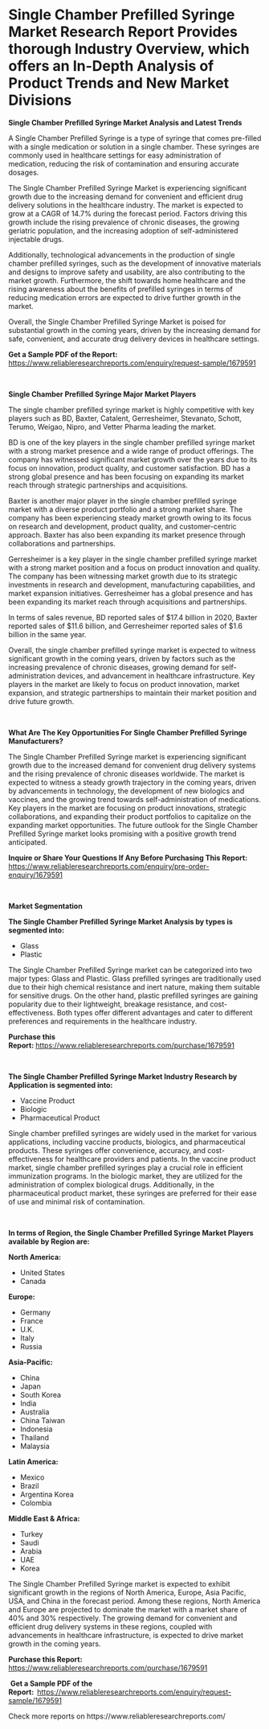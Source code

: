 <p><h1>Single Chamber Prefilled Syringe Market Research Report Provides thorough Industry Overview, which offers an In-Depth Analysis of Product Trends and New Market Divisions</h1></p><p><strong>Single Chamber Prefilled Syringe Market Analysis and Latest Trends</strong></p>
<p><p>A Single Chamber Prefilled Syringe is a type of syringe that comes pre-filled with a single medication or solution in a single chamber. These syringes are commonly used in healthcare settings for easy administration of medication, reducing the risk of contamination and ensuring accurate dosages.</p><p>The Single Chamber Prefilled Syringe Market is experiencing significant growth due to the increasing demand for convenient and efficient drug delivery solutions in the healthcare industry. The market is expected to grow at a CAGR of 14.7% during the forecast period. Factors driving this growth include the rising prevalence of chronic diseases, the growing geriatric population, and the increasing adoption of self-administered injectable drugs.</p><p>Additionally, technological advancements in the production of single chamber prefilled syringes, such as the development of innovative materials and designs to improve safety and usability, are also contributing to the market growth. Furthermore, the shift towards home healthcare and the rising awareness about the benefits of prefilled syringes in terms of reducing medication errors are expected to drive further growth in the market.</p><p>Overall, the Single Chamber Prefilled Syringe Market is poised for substantial growth in the coming years, driven by the increasing demand for safe, convenient, and accurate drug delivery devices in healthcare settings.</p></p>
<p><strong>Get a Sample PDF of the Report:&nbsp;</strong> <a href="https://www.reliableresearchreports.com/enquiry/request-sample/1679591">https://www.reliableresearchreports.com/enquiry/request-sample/1679591</a></p>
<p>&nbsp;</p>
<p><strong>Single Chamber Prefilled Syringe Major Market Players</strong></p>
<p><p>The single chamber prefilled syringe market is highly competitive with key players such as BD, Baxter, Catalent, Gerresheimer, Stevanato, Schott, Terumo, Weigao, Nipro, and Vetter Pharma leading the market. </p><p>BD is one of the key players in the single chamber prefilled syringe market with a strong market presence and a wide range of product offerings. The company has witnessed significant market growth over the years due to its focus on innovation, product quality, and customer satisfaction. BD has a strong global presence and has been focusing on expanding its market reach through strategic partnerships and acquisitions.</p><p>Baxter is another major player in the single chamber prefilled syringe market with a diverse product portfolio and a strong market share. The company has been experiencing steady market growth owing to its focus on research and development, product quality, and customer-centric approach. Baxter has also been expanding its market presence through collaborations and partnerships.</p><p>Gerresheimer is a key player in the single chamber prefilled syringe market with a strong market position and a focus on product innovation and quality. The company has been witnessing market growth due to its strategic investments in research and development, manufacturing capabilities, and market expansion initiatives. Gerresheimer has a global presence and has been expanding its market reach through acquisitions and partnerships.</p><p>In terms of sales revenue, BD reported sales of $17.4 billion in 2020, Baxter reported sales of $11.6 billion, and Gerresheimer reported sales of $1.6 billion in the same year.</p><p>Overall, the single chamber prefilled syringe market is expected to witness significant growth in the coming years, driven by factors such as the increasing prevalence of chronic diseases, growing demand for self-administration devices, and advancement in healthcare infrastructure. Key players in the market are likely to focus on product innovation, market expansion, and strategic partnerships to maintain their market position and drive future growth.</p></p>
<p>&nbsp;</p>
<p><strong>What Are The Key Opportunities For Single Chamber Prefilled Syringe Manufacturers?</strong></p>
<p><p>The Single Chamber Prefilled Syringe market is experiencing significant growth due to the increased demand for convenient drug delivery systems and the rising prevalence of chronic diseases worldwide. The market is expected to witness a steady growth trajectory in the coming years, driven by advancements in technology, the development of new biologics and vaccines, and the growing trend towards self-administration of medications. Key players in the market are focusing on product innovations, strategic collaborations, and expanding their product portfolios to capitalize on the expanding market opportunities. The future outlook for the Single Chamber Prefilled Syringe market looks promising with a positive growth trend anticipated.</p></p>
<p><strong>Inquire or Share Your Questions If Any Before Purchasing This Report:</strong> <a href="https://www.reliableresearchreports.com/enquiry/pre-order-enquiry/1679591">https://www.reliableresearchreports.com/enquiry/pre-order-enquiry/1679591</a></p>
<p>&nbsp;</p>
<p><strong>Market Segmentation</strong></p>
<p><strong>The Single Chamber Prefilled Syringe Market Analysis by types is segmented into:</strong></p>
<p><ul><li>Glass</li><li>Plastic</li></ul></p>
<p><p>The Single Chamber Prefilled Syringe market can be categorized into two major types: Glass and Plastic. Glass prefilled syringes are traditionally used due to their high chemical resistance and inert nature, making them suitable for sensitive drugs. On the other hand, plastic prefilled syringes are gaining popularity due to their lightweight, breakage resistance, and cost-effectiveness. Both types offer different advantages and cater to different preferences and requirements in the healthcare industry.</p></p>
<p><strong>Purchase this Report:&nbsp;</strong><a href="https://www.reliableresearchreports.com/purchase/1679591">https://www.reliableresearchreports.com/purchase/1679591</a></p>
<p>&nbsp;</p>
<p><strong>The Single Chamber Prefilled Syringe Market Industry Research by Application is segmented into:</strong></p>
<p><ul><li>Vaccine Product</li><li>Biologic</li><li>Pharmaceutical Product</li></ul></p>
<p><p>Single chamber prefilled syringes are widely used in the market for various applications, including vaccine products, biologics, and pharmaceutical products. These syringes offer convenience, accuracy, and cost-effectiveness for healthcare providers and patients. In the vaccine product market, single chamber prefilled syringes play a crucial role in efficient immunization programs. In the biologic market, they are utilized for the administration of complex biological drugs. Additionally, in the pharmaceutical product market, these syringes are preferred for their ease of use and minimal risk of contamination.</p></p>
<p>&nbsp;</p>
<p><strong>In terms of Region, the Single Chamber Prefilled Syringe Market Players available by Region are:</strong></p>
<p>
    <p> <strong> North America: </strong>
        <ul>
            <li>United States</li>
            <li>Canada</li>
        </ul>
        </p> 
    <p> <strong> Europe: </strong>
        <ul>
            <li>Germany</li>
            <li>France</li>
            <li>U.K.</li>
            <li>Italy</li>
            <li>Russia</li>
        </ul>
        </p> 
    <p> <strong> Asia-Pacific: </strong>
        <ul>
            <li>China</li>
            <li>Japan</li>
            <li>South Korea</li>
            <li>India</li>
            <li>Australia</li>
            <li>China Taiwan</li>
            <li>Indonesia</li>
            <li>Thailand</li>
            <li>Malaysia</li>
        </ul>
        </p> 
    <p> <strong> Latin America: </strong>
        <ul>
            <li>Mexico</li>
            <li>Brazil</li>
            <li>Argentina Korea</li>
            <li>Colombia</li>
        </ul>
        </p> 
    <p> <strong> Middle East & Africa: </strong>
        <ul>
            <li>Turkey</li>
            <li>Saudi</li>
            <li>Arabia</li>
            <li>UAE</li>
            <li>Korea</li>
        </ul>
    </p>
    </p>
<p><p>The Single Chamber Prefilled Syringe market is expected to exhibit significant growth in the regions of North America, Europe, Asia Pacific, USA, and China in the forecast period. Among these regions, North America and Europe are projected to dominate the market with a market share of 40% and 30% respectively. The growing demand for convenient and efficient drug delivery systems in these regions, coupled with advancements in healthcare infrastructure, is expected to drive market growth in the coming years.</p></p>
<p><strong>Purchase this Report: </strong><a href="https://www.reliableresearchreports.com/purchase/1679591">https://www.reliableresearchreports.com/purchase/1679591</a></p>
<p>&nbsp;<strong>Get a Sample PDF of the Report:&nbsp;&nbsp;</strong><a href="https://www.reliableresearchreports.com/enquiry/request-sample/1679591">https://www.reliableresearchreports.com/enquiry/request-sample/1679591</a></p>
<p><strong></strong></p>
<p>Check more reports on https://www.reliableresearchreports.com/</p>